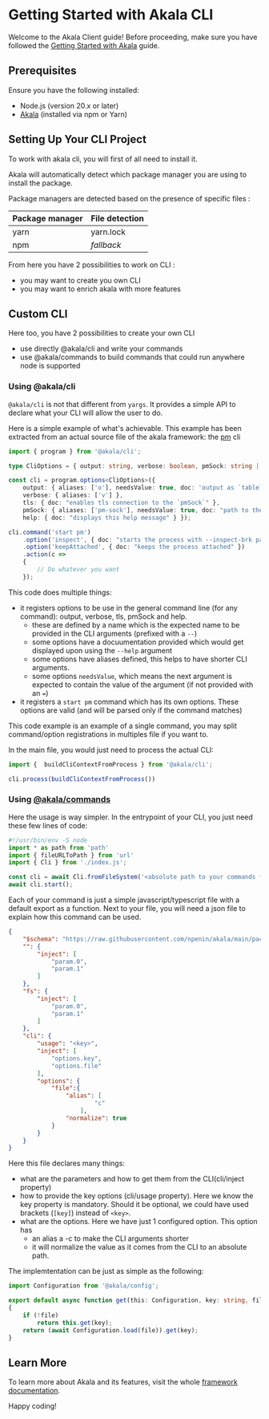 # Getting Started with Akala CLI

Welcome to the Akala Client guide! Before proceeding, make sure you have followed the [Getting Started with Akala](../getting-started) guide.

## Prerequisites

Ensure you have the following installed:

- Node.js (version 20.x or later)
- [Akala](../getting-started.md) (installed via npm or Yarn)

## Setting Up Your CLI Project

To work with akala cli, you will first of all need to install it.

Akala will automatically detect which package manager you are using to install the package.

Package managers are detected based on the presence of specific files :

|Package manager| File detection |
|---|---|
|yarn|yarn.lock|
|npm| *fallback* |

From here you have 2 possibilities to work on CLI :

- you may want to create you own CLI
- you may want to enrich akala with more features

## Custom CLI

Here too, you have 2 possibilities to create your own CLI

- use directly @akala/cli and write your commands
- use @akala/commands to build commands that could run anywhere node is supported

### Using @akala/cli

`@akala/cli` is not that different from `yargs`. It provides a simple API to declare what your CLI will allow the user to do.

Here is a simple example of what's achievable. This example has been extracted from an actual source file of the akala framework: the [pm](../pm) cli

```ts
import { program } from '@akala/cli';

type CliOptions = { output: string, verbose: boolean, pmSock: string | number, tls: boolean, help: boolean };

const cli = program.options<CliOptions>({ 
    output: { aliases: ['o'], needsValue: true, doc: 'output as `table` if array otherwise falls back to standard node output' }, 
    verbose: { aliases: ['v'] }, 
    tls: { doc: "enables tls connection to the `pmSock`" }, 
    pmSock: { aliases: ['pm-sock'], needsValue: true, doc: "path to the unix socket or destination in the form host:port" }, 
    help: { doc: "displays this help message" } });

cli.command('start pm')
    .option('inspect', { doc: "starts the process with --inspect-brk parameter to help debugging" })
    .option('keepAttached', { doc: "keeps the process attached" })
    .action(c =>
    {
        // Do whatever you want
    });
```

This code does multiple things:

- it registers options to be use in the general command line (for any command): output, verbose, tls, pmSock and help.
  - these are defined by a name which is the expected name to be provided in the CLI arguments (prefixed with a `--`)
  - some options have a docuumentation provided which would get displayed upon using the `--help` argument
  - some options have aliases defined, this helps to have shorter CLI arguments.
  - some options `needsValue`, which means the next argument is expected to contain the value of the argument (if not provided with an `=`)
- it registers a `start pm` command which has its own options. These options are valid (and will be parsed only if the command matches)

This code example is an example of a single command, you may split command/option registrations in multiples file if you want to.

In the main file, you would just need to process the actual CLI:

```ts
import {  buildCliContextFromProcess } from '@akala/cli';

cli.process(buildCliContextFromProcess())
```

### Using [@akala/commands](../commands.md)

Here the usage is way simpler. In the entrypoint of your CLI, you just need these few lines of code:

```ts
#!/usr/bin/env -S node
import * as path from 'path'
import { fileURLToPath } from 'url'
import { Cli } from './index.js';

const cli = await Cli.fromFileSystem('<absolute path to your commands folder>');
await cli.start();
```

Each of your command is just a simple javascript/typescript file with a default export as a function.
Next to your file, you will need a json file to explain how this command can be used.

```json
{
    "$schema": "https://raw.githubusercontent.com/npenin/akala/main/packages/commands/command-schema.json",
    "": {
        "inject": [
            "param.0",
            "param.1"
        ]
    },
    "fs": {
        "inject": [
            "param.0",
            "param.1"
        ]
    },
    "cli": {
        "usage": "<key>",
        "inject": [
            "options.key",
            "options.file"
        ],
        "options": {
            "file":{
                "alias": [
                        "c"
                    ],
                "normalize": true
            }
        }
    }
}
```

Here this file declares many things:

- what are the parameters and how to get them from the CLI(cli/inject property)
- how to provide the key options (cli/usage property). Here we know the key property is mandatory. Should it be optional, we could have used brackets (`[key]`) instead of `<key>`.
- what are the options. Here we have just 1 configured option. This option has
  - an alias a -c to make the CLI arguments shorter
  - it will normalize the value as it comes from the CLI to an absolute path.

The implemtentation can be just as simple as the following:

```ts
import Configuration from '@akala/config';

export default async function get(this: Configuration, key: string, file?: string)
{
    if (!file)
        return this.get(key);
    return (await Configuration.load(file)).get(key);
}
```

## Learn More

To learn more about Akala and its features, visit the whole [framework documentation](https://akala.js.org/).

Happy coding!
